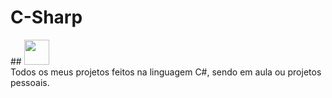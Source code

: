 # C-Sharp
<div>
##  <img src="https://cdn.jsdelivr.net/gh/devicons/devicon@latest/icons/csharp/csharp-original.svg" width="40" height="40"/>
</div>
Todos os meus projetos feitos na linguagem C#, sendo em aula ou projetos pessoais.
